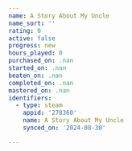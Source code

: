 ```yaml
---
name: A Story About My Uncle
name_sort: ''
rating: 0
active: false
progress: new
hours_played: 0
purchased_on: .nan
started_on: .nan
beaten_on: .nan
completed_on: .nan
mastered_on: .nan
identifiers:
  - type: steam
    appid: '278360'
    name: A Story About My Uncle
    synced_on: '2024-08-30'

---
```

